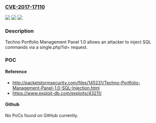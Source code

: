 ### [CVE-2017-17110](https://cve.mitre.org/cgi-bin/cvename.cgi?name=CVE-2017-17110)
![](https://img.shields.io/static/v1?label=Product&message=n%2Fa&color=blue)
![](https://img.shields.io/static/v1?label=Version&message=n%2Fa&color=blue)
![](https://img.shields.io/static/v1?label=Vulnerability&message=n%2Fa&color=brighgreen)

### Description

Techno Portfolio Management Panel 1.0 allows an attacker to inject SQL commands via a single.php?id= request.

### POC

#### Reference
- http://packetstormsecurity.com/files/145231/Techno-Portfolio-Management-Panel-1.0-SQL-Injection.html
- https://www.exploit-db.com/exploits/43211/

#### Github
No PoCs found on GitHub currently.

